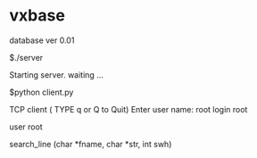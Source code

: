 # vxbase
database ver 0.01

$./server

Starting server.
waiting ...

$python client.py

TCP client ( TYPE q or Q to Quit)
Enter user name: 
root
login root

user
root


search_line (char  *fname, char  *str, int  swh)
